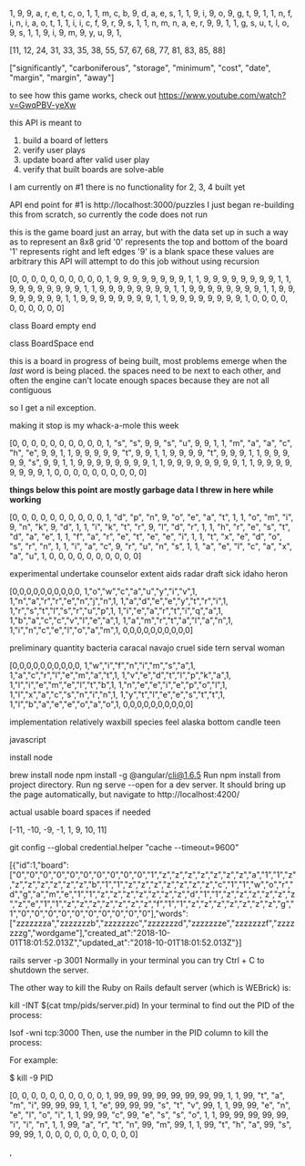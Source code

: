 


1, 9, 9, a, r, e, t, c, o, 1,
1, m, c, b, 9, d, a, e, s, 1,
1, 9, i, 9, o, 9, g, t, 9, 1,
1, n, f, i, n, i, a, o, t, 1,
1, i, i, c, f, 9, r, 9, s, 1,
1, n, m, n, a, e, r, 9, 9, 1,
1, g, s, u, t, l, o, 9, s, 1,
1, 9, i, 9, m, 9, y, u, 9, 1,



[11, 12, 24, 31, 33, 35, 38, 55, 57, 67, 68, 77, 81, 83, 85, 88]


["significantly", "carboniferous", "storage", "minimum", "cost", "date", "margin", "margin", "away"]



to see how this game works, check out
https://www.youtube.com/watch?v=GwqPBV-yeXw

this API is meant to
1. build a board of letters
2. verify user plays
3. update board after valid user play
4. verify that built boards are solve-able

I am currently on #1
there is no functionality for 2, 3, 4 built yet

API end point for #1 is http://localhost:3000/puzzles
I just began re-building this from scratch,
so currently the code does not run

this is the game board
just an array, but with the data set up
in such a way as to represent an 8x8 grid
'0' represents the top and bottom of the board
'1' represents right and left edges
'9' is a blank space
these values are arbitrary
this API will attempt to do this job without using recursion

[0, 0, 0, 0, 0, 0, 0, 0, 0, 0,
1, 9, 9, 9, 9, 9, 9, 9, 9, 1,
1, 9, 9, 9, 9, 9, 9, 9, 9, 1,
1, 9, 9, 9, 9, 9, 9, 9, 9, 1,
1, 9, 9, 9, 9, 9, 9, 9, 9, 1,
1, 9, 9, 9, 9, 9, 9, 9, 9, 1,
1, 9, 9, 9, 9, 9, 9, 9, 9, 1,
1, 9, 9, 9, 9, 9, 9, 9, 9, 1,
1, 9, 9, 9, 9, 9, 9, 9, 9, 1,
0, 0, 0, 0, 0, 0, 0, 0, 0, 0]

class Board
  empty
end

class BoardSpace
end


this is a board in progress of being built,
most problems emerge when the *last* word is
being placed. the spaces need to be next to
each other, and often the engine can't locate
enough spaces because they are not all contiguous

so I get a nil exception.

making it stop is my whack-a-mole this week

[0, 0, 0, 0, 0, 0, 0, 0, 0, 0,
1, "s", "s", 9, 9, "s", "u", 9, 9, 1,
1, "m", "a", "a", "c", "h", "e", 9, 9, 1,
1, 9, 9, 9, 9, 9, "t", 9, 9, 1,
1, 9, 9, 9, 9, "t", 9, 9, 9, 1,
1, 9, 9, 9, 9, 9, "s", 9, 9, 1,
1, 9, 9, 9, 9, 9, 9, 9, 9, 1,
1, 9, 9, 9, 9, 9, 9, 9, 9, 1,
1, 9, 9, 9, 9, 9, 9, 9, 9,
1, 0, 0, 0, 0, 0, 0, 0, 0, 0, 0]

**things below this point are mostly garbage data I threw in here while working**


[0, 0, 0, 0, 0, 0, 0, 0, 0, 0,
1, "d", "p", "n", 9, "o", "e", "a", "t", 1,
1, "o", "m", "i", 9, "n", "k", 9, "d", 1,
1, "i", "k", "t", "r", 9, "l", "d", "r", 1,
1, "h", "r", "e", "s", "t", "d", "a", "e", 1,
1, "f", "a", "r", "e", "t", "e", "e", "i", 1,
1, "t", "x", "e", "d", "o", "s", "r", "n", 1,
1, "i", "a", "c", 9, "r", "u", "n", "s", 1,
1, "a", "e", "l", "c", "a", "x", "a", "u", 1,
0, 0, 0, 0, 0, 0, 0, 0, 0, 0]

experimental
undertake
counselor
extent
aids
radar
draft
sick
idaho
heron

[0,0,0,0,0,0,0,0,0,0,
1,"o","w","c","a","u","y","i","v",1,
1,"n","a","r","r","e","n","j","n",1,
1,"a","d","e","e","y","t","r","i",1,
1,"r","s","t","l","s","r","u","p",1,
1,"i","e","a","r","t","i","q","a",1,
1,"b","a","c","c","v","l","e","a",1,
1,"a","m","r","t","a","l","a","n",1,
1,"i","n","c","e","l","o","a","m",1,
0,0,0,0,0,0,0,0,0,0]

preliminary
quantity
bacteria
caracal
navajo
cruel
side
tern
serval
woman

[0,0,0,0,0,0,0,0,0,0,
1,"w","i","f","n","i","m","s","a",1,
1,"a","c","r","l","e","m","a","t",1,
1,"v","e","d","t","l","p","k","a",1,
1,"l","i","e","m","e","l","t","b",1,
1,"n","e","e","i","e","p","o","l",1,
1,"l","x","a","c","s","n","i","n",1,
1,"y","t","l","e","e","s","t","t",1,
1,"l","b","a","e","e","o","a","o",1,
0,0,0,0,0,0,0,0,0,0]

implementation
relatively
waxbill
species
feel
alaska
bottom
candle
teen


javascript

install node

brew install node
npm install -g @angular/cli@1.6.5
Run npm install from project directory.
Run ng serve --open for a dev server. It should bring up the page automatically, but navigate to http://localhost:4200/

actual usable board spaces if needed

[-11, -10, -9, -1, 1, 9, 10, 11]

git config --global credential.helper "cache --timeout=9600"

[{"id":1,"board":["0","0","0","0","0","0","0","0","0","0","1","z","z","z","z","z","z","z","a","1","1","z","z","z","z","z","z","z","b","1","1","z","z","z","z","z","z","z","c","1","1","w","o","r","d","g","a","m","e","1","1","z","z","z","z","z","z","z","d","1","1","z","z","z","z","z","z","z","e","1","1","z","z","z","z","z","z","z","f","1","1","z","z","z","z","z","z","z","g","1","0","0","0","0","0","0","0","0","0","0"],"words":["zzzzzzza","zzzzzzzb","zzzzzzzc","zzzzzzzd","zzzzzzze","zzzzzzzf","zzzzzzzg","wordgame"],"created_at":"2018-10-01T18:01:52.013Z","updated_at":"2018-10-01T18:01:52.013Z"}]




rails server -p 3001
Normally in your terminal you can try Ctrl + C to shutdown the server.

The other way to kill the Ruby on Rails default server (which is WEBrick) is:

kill -INT $(cat tmp/pids/server.pid)
In your terminal to find out the PID of the process:

lsof -wni tcp:3000
Then, use the number in the PID column to kill the process:

For example:

$ kill -9 PID



[0, 0, 0, 0, 0, 0, 0, 0, 0, 0,
1,  99,  99,  99,  99,  99,  99,  99,  99, 1,
1,  99, "t", "a", "m", "i",  99,  99,  99, 1,
1, "e",  99,  99,  99, "s", "t", "v",  99, 1,
1,  99,  99, "e", "n", "e", "l", "o", "i", 1,
1,  99,  99, "c",  99, "e", "s", "s", "o", 1,
1,  99,  99,  99,  99,  99, "i", "i", "n", 1,
1,  99, "a", "r", "t", "n",  99, "m",  99, 1,
1,  99, "t", "h", "a",  99, "s",  99,  99, 1,
0, 0, 0, 0, 0, 0, 0, 0, 0, 0]





















,
